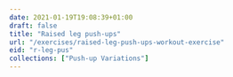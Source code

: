 ```yaml
---
date: 2021-01-19T19:08:39+01:00
draft: false
title: "Raised leg push-ups"
url: "/exercises/raised-leg-push-ups-workout-exercise"
eid: "r-leg-pus"
collections: ["Push-up Variations"]
---
```

